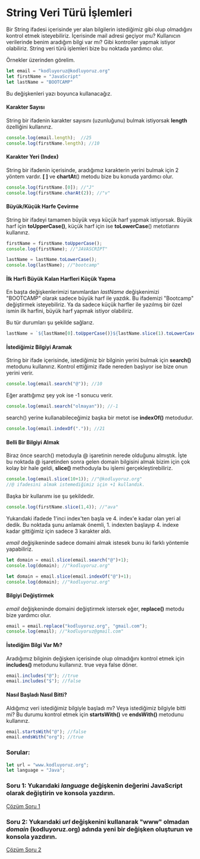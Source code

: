 # String Veri Türü İşlemleri

Bir String ifadesi içerisinde yer alan bilgilerin istediğimiz gibi olup olmadığını kontrol etmek isteyebiliriz. İçerisinde mail adresi geçiyor mu? Kullanıcın verilerinde benim aradığım bilgi var mı? Gibi kontroller yapmak istiyor olabiliriz. String veri türü işlemleri bize bu noktada yardımcı olur.

Örnekler üzerinden görelim.

```javascript
let email = "kodluyoruz@kodluyoruz.org"
let firstName = "JavaScript"
let lastName = "BOOTCAMP"
```

Bu değişkenleri yazı boyunca kullanacağız.

#### Karakter Sayısı

String bir ifadenin karakter sayısını (uzunluğunu) bulmak istiyorsak **length** özelliğini kullanırız.

```javascript
console.log(email.length);  //25
console.log(firstName.length); //10
```

#### Karakter Yeri (Index)

String bir ifadenin içerisinde, aradığımız karakterin yerini bulmak için 2 yöntem vardır. **[ ]** ve **chartAt**() metodu bize bu konuda yardımcı olur.

```javascript
console.log(firstName.[0]); //"J"
console.log(firstName.charAt(2)); //"v"
```

#### Büyük/Küçük Harfe Çevirme

String bir ifadeyi tamamen büyük veya küçük harf yapmak istiyorsak. Büyük harf için **toUpperCase()**, küçük harf için ise **toLowerCase**() metotlarını kullanırız.

```javascript
firstName = firstName.toUpperCase();
console.log(firstName); //"JAVASCRIPT"

lastName = lastName.toLowerCase();
console.log(lastName); //"bootcamp"
```

#### İlk Harfi Büyük Kalan Harfleri Küçük Yapma

En başta değişkenlerimizi tanımlardan *lastName* değişkenimizi "BOOTCAMP" olarak sadece büyük harf ile yazdık. Bu ifademizi "Bootcamp" değiştirmek isteyebiliriz. Ya da sadece küçük harfler ile yazılmış bir özel ismin ilk harfini, büyük harf yapmak istiyor olabiliriz.

Bu tür durumları şu şekilde sağlarız.

```javascript
lastName = `${lastName[0].toUpperCase()}${lastName.slice(1).toLowerCase()}` //Bootcamp
```

#### İstediğimiz Bilgiyi Aramak

String bir ifade içerisinde, istediğimiz bir bilginin yerini bulmak için **search()** metodunu kullanırız. Kontrol ettiğimiz ifade nereden başlıyor ise bize onun yerini verir.

```javascript
console.log(email.search("@")); //10
```

Eğer arattığımız şey yok ise -1 sonucu verir.

```javascript
console.log(email.search("olmayan")); //-1
```

search() yerine kullanabileceğimiz başka bir metot ise **indexOf()** metodudur.

```javascript
console.log(email.indexOf(".")); //21
```

#### Belli Bir Bilgiyi Almak

Biraz önce search() metoduyla @ işaretinin nerede olduğunu almıştık. İşte bu noktada @ işaretinden sonra gelen domain bilgisini almak bizim için çok kolay bir hale geldi, **slice()** methoduyla bu işlemi gerçekleştirebiliriz. 

```javascript
console.log(email.slice(10+1)); //"@kodluyoruz.org"
//@ ifadesini almak istemediğimiz için +1 kullandık.
```

Başka bir kullanımı ise şu şekildedir.

```javascript
console.log(firstName.slice(1,4)); //"ava"
```

Yukarıdaki ifadede 1'inci index'ten başla ve 4. index'e kadar olan yeri al dedik. Bu noktada şunu anlamak önemli, 1. indexten başlayıp 4. indexe kadar gittiğimiz için sadece 3 karakter aldı.

*email* değişikeninde sadece domaini almak istesek bunu iki farklı yöntemle yapabiliriz.

```javascript
let domain = email.slice(email.search("@")+1); 
console.log(domain); //"kodluyoruz.org"
```

```javascript
let domain = email.slice(email.indexOf("@")+1); 
console.log(domain); //"kodluyoruz.org"
```

#### Bilgiyi Değiştirmek

*email* değişkeninde domaini değiştirmek istersek eğer, **replace()** metodu bize yardımcı olur.

```javascript
email = email.replace("kodluyoruz.org", "gmail.com");
console.log(email); //"kodluyoruz@gmail.com"
```

#### İstediğim Bilgi Var Mı?

Aradığımız bilginin değişken içerisinde olup olmadığını kontrol etmek için **includes()** metodunu kullanırız. true veya false döner.

```javascript
email.includes("@"); //true
email.includes("$"); //false
```

#### Nasıl Başladı Nasıl Bitti?

Aldığımız veri istediğimiz bilgiyle başladı mı? Veya istediğimiz bilgiyle bitti mi? Bu durumu kontrol etmek için **startsWith()** ve **endsWith()** metodunu kullanırız. 

```javascript
email.startsWith("@"); //false
email.endsWith("org"); //true
```

### Sorular:

```javascript
let url = "www.kodluyoruz.org";
let language = "Java";
```

### Soru 1: Yukarıdaki *language* değişkenin değerini JavaScript olarak değiştirin ve konsola yazdırın.

[Çözüm Soru 1](https://codepen.io/sahinaykkt/pen/rNModQg?editors=0011)

### Soru 2: Yukarıdaki *url* değişkenini kullanarak "www" olmadan *domain* (kodluyoruz.org) adında yeni bir değişken oluşturun ve konsola yazdırın.

[Çözüm Soru 2](https://codepen.io/sahinaykkt/pen/mdraxZM?editors=0011)

